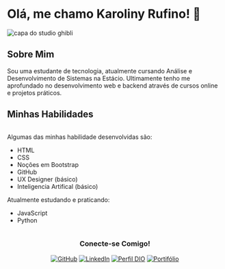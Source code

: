 <h1>Olá, me chamo Karoliny Rufino! 👋</h1>
<div style="align-items: center">
    <img src="https://i.pinimg.com/originals/bb/6f/d4/bb6fd468dfc814f70c9eac70284f3046.jpg" alt="capa do studio ghibli">
</div>
<div>
    <h2>Sobre Mim</h2>
    <p>
        Sou uma estudante de tecnologia, atualmente cursando Análise e Desenvolvimento de Sistemas na Estácio. Ultimamente tenho me aprofundado no desenvolvimento web e backend através de cursos online e projetos práticos.
    </p>
</div>
<h2>Minhas Habilidades</h2>
<div style="display: flex; justify-content: space-between">   
    <div>
        <p>
            Algumas das minhas habilidade desenvolvidas são:
            <ul>
                <li>HTML</li>
                <li>CSS</li>
                <li>Noções em Bootstrap</li>
                <li>GitHub</li>
                <li>UX Designer (básico)</li>
                <li>Inteligencia Artifical (básico)</li>
            </ul>
        </p>
        <p>
            Atualmente estudando e praticando:
            <ul>
                <li>JavaScript</li>
                <li>Python</li>
            </ul>
        </p>
    </div>
</div>
<div style="text-align: center">
    <h3 >Conecte-se Comigo!</h3>

[![GitHub](https://img.shields.io/badge/Github-ec63a1?style-for-the-badge&logo=github&logoColor=fff)](https://github.com/KarolinyRufino)
[![LinkedIn](https://img.shields.io/badge/LinkedIn-ec63a1?style-for-the-badge&logo=linkedin&logoColor=fff)](https://www.linkedin.com/in/this-is-karoliny/)
[![Perfil DIO](https://img.shields.io/badge/Perfil_DIO-ec63a1?style-for-the-badge&logo=dio&logoColor=fff)](https://www.dio.me/users/karolinysantosofc)
[![Portifólio](https://img.shields.io/badge/Portifólio-ec63a1?style-for-the-badge&logo=portifolio&logoColor=fff)](https://karolinyrufino.github.io/) 
</div>
